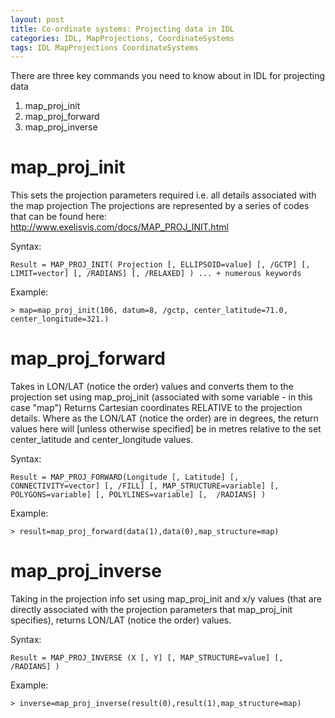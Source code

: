 ```yaml
---
layout: post
title: Co-ordinate systems: Projecting data in IDL
categories: IDL, MapProjections, CoordinateSystems
tags: IDL MapProjections CoordinateSystems
---
```

There are three key commands you need to know about in IDL for projecting data

1. map_proj_init
2. map_proj_forward
3. map_proj_inverse

# map_proj_init

This sets the projection parameters required i.e. all details associated with the map projection
The projections are represented by a series of codes that can be found here: http://www.exelisvis.com/docs/MAP_PROJ_INIT.html

Syntax: 

	Result = MAP_PROJ_INIT( Projection [, ELLIPSOID=value] [, /GCTP] [, LIMIT=vector] [, /RADIANS] [, /RELAXED] ) ... + numerous keywords

Example: 

	> map=map_proj_init(106, datum=8, /gctp, center_latitude=71.0, center_longitude=321.)

# map_proj_forward

Takes in LON/LAT (notice the order) values and converts them to the projection set using map_proj_init (associated with some variable - in this case "map")
Returns Cartesian coordinates RELATIVE to the projection details. Where as the LON/LAT (notice the order) are in degrees, the return values here will [unless otherwise specified] be in metres relative to the set center_latitude and center_longitude values.

Syntax: 

	Result = MAP_PROJ_FORWARD(Longitude [, Latitude] [, CONNECTIVITY=vector] [, /FILL] [, MAP_STRUCTURE=variable] [, POLYGONS=variable] [, POLYLINES=variable] [,  /RADIANS] )

Example: 

	> result=map_proj_forward(data(1),data(0),map_structure=map)

# map_proj_inverse

Taking in the projection info set using map_proj_init and x/y values (that are directly associated with the projection parameters that map_proj_init specifies), returns LON/LAT (notice the order) values.

Syntax: 

	Result = MAP_PROJ_INVERSE (X [, Y] [, MAP_STRUCTURE=value] [, /RADIANS] )

Example: 

	> inverse=map_proj_inverse(result(0),result(1),map_structure=map)

